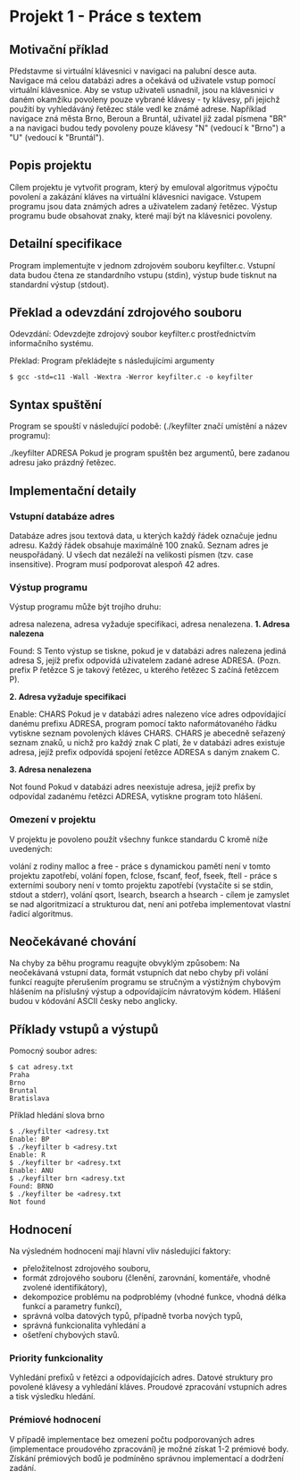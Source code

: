 # Projekt 1 - Práce s textem

## Motivační příklad

Představme si virtuální klávesnici v navigaci na palubní desce auta. Navigace má celou databázi adres a očekává od uživatele vstup pomocí virtuální klávesnice. Aby se vstup uživateli usnadnil, jsou na klávesnici v daném okamžiku povoleny pouze vybrané klávesy - ty klávesy, při jejichž použití by vyhledáváný řetězec stále vedl ke známé adrese. Například navigace zná města Brno, Beroun a Bruntál, uživatel již zadal písmena "BR" a na navigaci budou tedy povoleny pouze klávesy "N" (vedoucí k "Brno") a "U" (vedoucí k "Bruntál").

## Popis projektu

Cílem projektu je vytvořit program, který by emuloval algoritmus výpočtu povolení a zakázání kláves na virtuální klávesnici navigace. Vstupem programu jsou data známých adres a uživatelem zadaný řetězec. Výstup programu bude obsahovat znaky, které mají být na klávesnici povoleny.

## Detailní specifikace

Program implementujte v jednom zdrojovém souboru keyfilter.c. Vstupní data budou čtena ze standardního vstupu (stdin), výstup bude tisknut na standardní výstup (stdout).

## Překlad a odevzdání zdrojového souboru

Odevzdání: Odevzdejte zdrojový soubor keyfilter.c prostřednictvím informačního systému.

Překlad: Program překládejte s následujícími argumenty
```
$ gcc -std=c11 -Wall -Wextra -Werror keyfilter.c -o keyfilter
```
## Syntax spuštění

Program se spouští v následující podobě: (./keyfilter značí umístění a název programu):

./keyfilter ADRESA
Pokud je program spuštěn bez argumentů, bere zadanou adresu jako prázdný řetězec.

## Implementační detaily

### Vstupní databáze adres
Databáze adres jsou textová data, u kterých každý řádek označuje jednu adresu. Každý řádek obsahuje maximálně 100 znaků. Seznam adres je neuspořádaný. U všech dat nezáleží na velikosti písmen (tzv. case insensitive). Program musí podporovat alespoň 42 adres.

### Výstup programu
Výstup programu může být trojího druhu:

adresa nalezena,
adresa vyžaduje specifikaci,
adresa nenalezena.
**1. Adresa nalezena**

Found: S
Tento výstup se tiskne, pokud je v databázi adres nalezena jediná adresa S, jejíž prefix odpovídá uživatelem zadané adrese ADRESA. (Pozn. prefix P řetězce S je takový řetězec, u kterého řetězec S začíná řetězcem P).

**2. Adresa vyžaduje specifikaci**

Enable: CHARS
Pokud je v databázi adres nalezeno více adres odpovídající danému prefixu ADRESA, program pomocí takto naformátovaného řádku vytiskne seznam povolených kláves CHARS. CHARS je abecedně seřazený seznam znaků, u nichž pro každý znak C platí, že v databázi adres existuje adresa, jejíž prefix odpovídá spojení řetězce ADRESA s daným znakem C.

**3. Adresa nenalezena**

Not found
Pokud v databázi adres neexistuje adresa, jejíž prefix by odpovídal zadanému řetězci ADRESA, vytiskne program toto hlášení.

### Omezení v projektu

V projektu je povoleno použít všechny funkce standardu C kromě níže uvedených:

volání z rodiny malloc a free - práce s dynamickou pamětí není v tomto projektu zapotřebí,
volání fopen, fclose, fscanf, feof, fseek, ftell - práce s externími soubory není v tomto projektu zapotřebí (vystačíte si se stdin, stdout a stderr),
volání qsort, lsearch, bsearch a hsearch - cílem je zamyslet se nad algoritmizací a strukturou dat, není ani potřeba implementovat vlastní řadicí algoritmus.

## Neočekávané chování
Na chyby za běhu programu reagujte obvyklým způsobem: Na neočekávaná vstupní data, formát vstupních dat nebo chyby při volání funkcí reagujte přerušením programu se stručným a výstižným chybovým hlášením na příslušný výstup a odpovídajícím návratovým kódem. Hlášení budou v kódování ASCII česky nebo anglicky.

## Příklady vstupů a výstupů
Pomocný soubor adres:
```
$ cat adresy.txt
Praha
Brno
Bruntal
Bratislava
```
Příklad hledání slova brno
```
$ ./keyfilter <adresy.txt
Enable: BP
$ ./keyfilter b <adresy.txt
Enable: R
$ ./keyfilter br <adresy.txt
Enable: ANU
$ ./keyfilter brn <adresy.txt
Found: BRNO
$ ./keyfilter be <adresy.txt
Not found
```

## Hodnocení
Na výsledném hodnocení mají hlavní vliv následující faktory:

- přeložitelnost zdrojového souboru,
- formát zdrojového souboru (členění, zarovnání, komentáře, vhodně zvolené identifikátory),
- dekompozice problému na podproblémy (vhodné funkce, vhodná délka funkcí a parametry funkcí),
- správná volba datových typů, případně tvorba nových typů,
- správná funkcionalita vyhledání a
- ošetření chybových stavů.

### Priority funkcionality

Vyhledání prefixů v řetězci a odpovídajících adres.
Datové struktury pro povolené klávesy a vyhledání kláves.
Proudové zpracování vstupních adres a tisk výsledku hledání.

### Prémiové hodnocení

V případě implementace bez omezení počtu podporovaných adres (implementace proudového zpracování) je možné získat 1-2 prémiové body. Získání prémiových bodů je podmíněno správnou implementací a dodržení zadání.